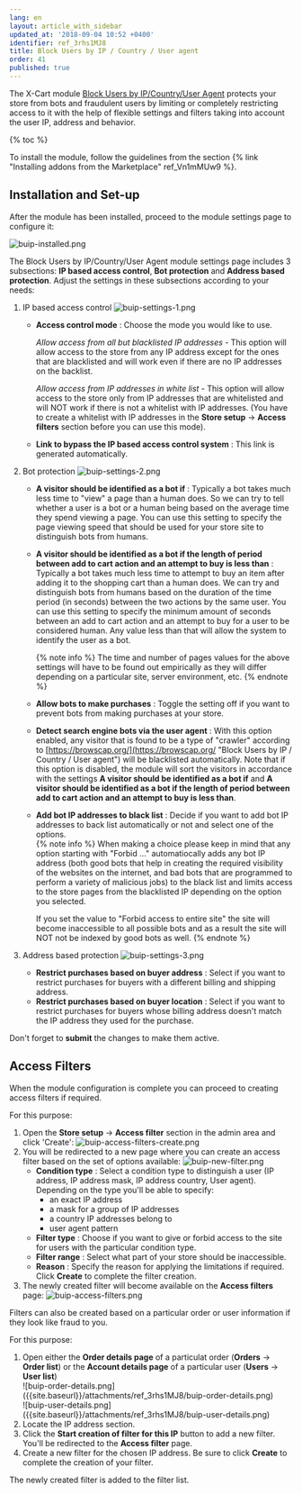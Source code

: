 ```yaml
---
lang: en
layout: article_with_sidebar
updated_at: '2018-09-04 10:52 +0400'
identifier: ref_3rhs1MJ8
title: Block Users by IP / Country / User agent
order: 41
published: true
---
```

The X-Cart module [Block Users by IP/Country/User Agent](https://market.x-cart.com/addons/block-users-by-IP-country-user-agent.html "Block Users by IP / Country / User agent") protects your store from bots and fraudulent users by limiting or completely restricting access to it with the help of flexible settings and filters taking into account the user IP, address and behavior.

{% toc %}

To install the module, follow the guidelines from the section {% link "Installing addons from the Marketplace" ref_Vn1mMUw9 %}.

## Installation and Set-up

After the module has been installed, proceed to the module settings page to configure it:

![buip-installed.png]({{site.baseurl}}/attachments/ref_3rhs1MJ8/buip-installed.png)

The Block Users by IP/Country/User Agent module settings page includes 3 subsections: **IP based access control**, **Bot protection** and **Address based protection**. Adjust the settings in these subsections according to your needs:

1. IP based access control
   ![buip-settings-1.png]({{site.baseurl}}/attachments/ref_3rhs1MJ8/buip-settings-1.png)
   
   * **Access control mode** : Choose the mode you would like to use.
   
     _Allow access from all but blacklisted IP addresses_  - This option will allow access to the store from any IP address except for the ones that are blacklisted and will work even if there are no IP addresses on the backlist.
     
     _Allow access from IP addresses in white list_ - This option will allow access to the store only from IP addresses that are whitelisted and will NOT work if there is not a whitelist with IP addresses. (You have to create a whitelist with IP addresses in the **Store setup** -> **Access filters** section before you can use this mode).
    
   * **Link to bypass the IP based access control system** : This link is generated automatically.

2. Bot protection
   ![buip-settings-2.png]({{site.baseurl}}/attachments/ref_3rhs1MJ8/buip-settings-2.png)
   
   * **A visitor should be identified as a bot if** : Typically a bot takes much less time to "view" a page than a human does. So we can try to tell whether a user is a bot or a human being based on the average time they spend viewing a page. You can use this setting to specify the page viewing speed that should be used for your store site to distinguish bots from humans.
   
   * **A visitor should be identified as a bot if the length of period between add to cart action and an attempt to buy is less than** : Typically a bot takes much less time to attempt to buy an item after adding it to the shopping cart than a human does. We can try and distinguish bots from humans based on the duration of the time period (in seconds) between the two actions by the same user. You can use this setting to specify the minimum amount of seconds between an add to cart action and an attempt to buy for a user to be considered human. Any value less than that will allow the system to identify the user as a bot.
    
     {% note info %}
     The time and number of pages values for the above settings will have to be found out empirically as they will differ depending on a particular site, server environment, etc.
     {% endnote %}
   
   * **Allow bots to make purchases** : Toggle the setting off if you want to prevent bots from making purchases at your store.
   
   * **Detect search engine bots via the user agent** : With this option enabled, any visitor that is found to be a type of "crawler" according to [https://browscap.org/](https://browscap.org/ "Block Users by IP / Country / User agent") will be blacklisted automatically. Note that if this option is disabled, the module will sort the visitors in accordance with the settings **A visitor should be identified as a bot if** and **A visitor should be identified as a bot if the length of period between add to cart action and an attempt to buy is less than**.
     
   * **Add bot IP addresses to black list** : Decide if you want to add bot IP addresses to back list automatically or not and select one of the options.  
     {% note info %}
     When making a choice please keep in mind that any option starting with "Forbid ..." automatiocally adds any bot IP address (both good bots that help in creating the required visibility of the websites on the internet, and bad bots that are programmed to perform a variety of malicious jobs) to the black list and limits access to the store pages from the blacklisted IP  depending on the option you selected. 
     
     If you set the value to "Forbid access to entire site" the site will become inaccessible to all possible bots and as a result the site will NOT not be indexed by good bots as well.
     {% endnote %}

3. Address based protection
   ![buip-settings-3.png]({{site.baseurl}}/attachments/ref_3rhs1MJ8/buip-settings-3.png)
   * **Restrict purchases based on buyer address** : Select if you want to restrict purchases for buyers with a different billing and shipping address.
   * **Restrict purchases based on buyer location** : Select if you want to restrict purchases for buyers whose billing address doesn't match the IP address they used for the purchase.

Don't forget to **submit** the changes to make them active.

## Access Filters

When the module configuration is complete you can proceed to creating access filters if required. 

For this purpose:
1. Open the **Store setup** -> **Access filter** section in the admin area and click 'Create':
   ![buip-access-filters-create.png]({{site.baseurl}}/attachments/ref_3rhs1MJ8/buip-access-filters-create.png)
2. You will be redirected to a new page where you can create an access filter based on the set of options available:
   ![buip-new-filter.png]({{site.baseurl}}/attachments/ref_3rhs1MJ8/buip-new-filter.png)
   * **Condition type** : Select a condition type to distinguish a user (IP address, IP address mask, IP address country, User agent). Depending on the type you'll be able to specify: 
     * an exact IP address 
     * a mask for a group of IP addresses
     * a country IP addresses belong to
     * user agent pattern
   * **Filter type** : Choose if you want to give or forbid access to the site for users with the particular condition type.
   * **Filter range** : Select what part of your store should be inaccessible.
   * **Reason** : Specify the reason for applying the limitations if required.
   Click **Create** to complete the filter creation.
3. The newly created filter will become available on the **Access filters** page:
    ![buip-access-filters.png]({{site.baseurl}}/attachments/ref_3rhs1MJ8/buip-access-filters.png)
    

Filters can also be created based on a particular order or user information if they look like fraud to you.

For this purpose:
1. Open either the **Order details page** of a particulat order (**Orders** -> **Order list**) or the **Account details page** of a particular user (**Users** -> **User list**)
   <div class="ui stackable two column grid">
     <div class="column" markdown="span">![buip-order-details.png]({{site.baseurl}}/attachments/ref_3rhs1MJ8/buip-order-details.png)</div>
     <div class="column" markdown="span">![buip-user-details.png]({{site.baseurl}}/attachments/ref_3rhs1MJ8/buip-user-details.png)</div>
    </div>
2. Locate the IP address section.
3. Click the **Start creation of filter for this IP** button to add a new filter. You'll be redirected to the **Access filter** page.
4. Create a new filter for the chosen IP address. Be sure to click **Create** to complete the creation of your filter.

The newly created filter is added to the filter list.
